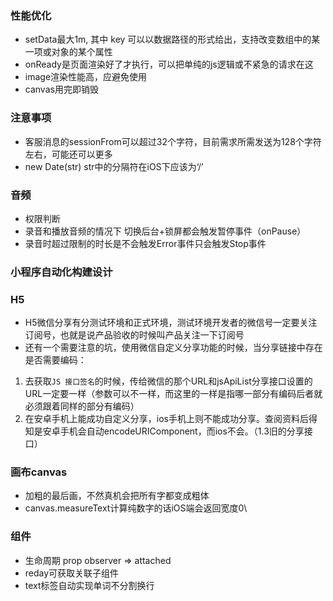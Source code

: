 ### 性能优化
* setData最大1m, 其中 key 可以以数据路径的形式给出，支持改变数组中的某一项或对象的某个属性
* onReady是页面渲染好了才执行，可以把单纯的js逻辑或不紧急的请求在这
* image渲染性能高，应避免使用
* canvas用完即销毁

### 注意事项
* 客服消息的sessionFrom可以超过32个字符，目前需求所需发送为128个字符左右，可能还可以更多
* new Date(str) str中的分隔符在iOS下应该为‘/’

### 音频
* 权限判断
* 录音和播放音频的情况下 切换后台+锁屏都会触发暂停事件（onPause）
* 录音时超过限制的时长是不会触发Error事件只会触发Stop事件

### 小程序自动化构建设计

### H5
* H5微信分享有分测试环境和正式环境，测试环境开发者的微信号一定要关注订阅号，也就是说产品验收的时候叫产品关注一下订阅号
* 还有一个需要注意的坑，使用微信自定义分享功能的时候，当分享链接中存在是否需要编码：
1. 去获取`JS 接口签名`的时候，传给微信的那个URL和jsApiList分享接口设置的URL一定要一样（参数可以不一样，而这里的一样是指哪一部分有编码后者就必须跟着同样的部分有编码）
2. 在安卓手机上能成功自定义分享，ios手机上则不能成功分享。查阅资料后得知是安卓手机会自动encodeURIComponent，而ios不会。（1.3旧的分享接口）

### 画布canvas
* 加粗的最后画，不然真机会把所有字都变成粗体
* canvas.measureText计算纯数字的话iOS端会返回宽度0\

### 组件
* 生命周期 prop observer => attached
* reday可获取关联子组件
* text标签自动实现单词不分割换行
